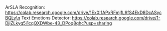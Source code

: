 ArSLA Recognition:
https://colab.research.google.com/drive/1Ex0I1APxRFmjfL9fS4EkD8DcASycBQLy\n
Text Emotions Detector:
https://colab.research.google.com/drive/1-DjiZLkyq5i1cqQXDWbe-43_DPoq8qhc?usp=sharing
